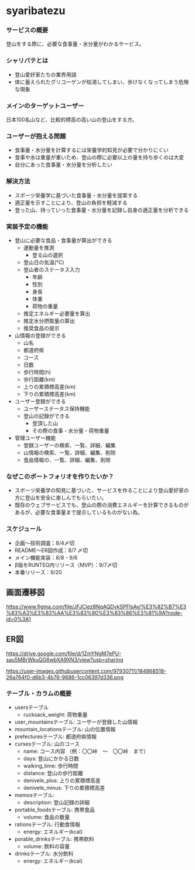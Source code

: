 # syaribatezu

### サービスの概要
登山をする際に、必要な食事量・水分量がわかるサービス。

### シャリバテとは
- 登山愛好家たちの業界用語
- 体に蓄えられたグリコーゲンが枯渇してしまい、歩けなくなってしまう危険な現象

### メインのターゲットユーザー
日本100名山など、比較的標高の高い山の登山をする方。

### ユーザーが抱える問題
- 食事量・水分量を計算するには栄養学的知見が必要で分かりにくい
- 食事や水は重量が重いため、登山の際に必要以上の量を持ち歩くのは大変
- 自分にあった食事量・水分量を分析したい

### 解決方法
- スポーツ栄養学に基づいた食事量・水分量を提案する
- 適正量を示すことにより、登山の負担を軽減する
- 登った山、持っていった食事量・水分量を記録し自身の適正量を分析できる

### 実装予定の機能
- 登山に必要な食品・食事量が算出ができる
  - 運動量を推測
    - 登る山の選択
  - 登山日の気温(℃)
  - 登山者のステータス入力
    - 年齢
    - 性別
    - 身長
    - 体重
    - 荷物の重量
  - 推定エネルギー必要量を算出
  - 推定水分摂取量の算出
  - 推奨食品の提示
- 山情報の登録ができる
  - 山名
  - 都道府県
  - コース
  - 日数
  - 歩行時間(h)
  - 歩行距離(km)
  - 上りの累積標高差(km)
  - 下りの累積標高差(km)
- ユーザー登録ができる
  - ユーザーステータス保持機能
  - 登山の記録ができる
    - 登頂した山
    - その際の食事・水分量・荷物重量
- 管理ユーザー機能
  - 登録ユーザーの検索、一覧、詳細、編集
  - 山情報の検索、一覧、詳細、編集、削除
  - 食品情報の、一覧、詳細、編集、削除

### なぜこのポートフォリオを作りたいか？
- スポーツ栄養学の知見に基づいた、サービスを作ることにより登山愛好家の方に登山を安全に楽しんでもらいたい。
- 既存のウェブサービスでも、登山の際の消費エネルギーを計算できるものがあるが、必要な食事量まで提示しているものがない為。

### スケジュール
  - 企画〜技術調査：8/4〆切
  - README〜ER図作成：8/7 〆切
  - メイン機能実装：8/8 - 9/6
  - β版をRUNTEQ内リリース（MVP）：9/7〆切
  - 本番リリース：9/20

## 画面遷移図
https://www.figma.com/file/JFJCiez8NqAQDvkSPFIsAv/%E3%82%B7%E3%83%A3%E3%83%AA%E3%83%90%E3%83%86%E3%81%9A?node-id=0%3A1

## ER図
https://drive.google.com/file/d/1ZmYNgM7ePU-sau5MBrWkuQG6wbXA9XN3/view?usp=sharing

https://user-images.githubusercontent.com/97930711/184868518-26a764f0-d6b3-4b76-9686-1cc06397d336.png

### テーブル・カラムの概要
- usersテーブル
  - rucksack_weight: 荷物重量
- user_mountainsテーブル: ユーザーが登録した山情報
- mountain_locationsテーブル: 山の位置情報
- prefecturesテーブル: 都道府県情報
- cursesテーブル: 山のコース
  - name: コース内容 （例：〇〇峠　〜　〇〇峠　まで）
  - days: 登山にかかる日数
  - walking_time: 歩行時間
  - distance: 登山の歩行距離
  - denivele_plus: 上りの累積標高差
  - denivele_minus: 下りの累積標高差
- memosテーブル:
  - description: 登山記録の詳細
- portable_foodsテーブル: 携帯食品
  - volume: 食品の数量
- rationsテーブル: 行動食情報
  - energy: エネルギー(kcal)
- porable_drinksテーブル: 携帯飲料
  - volume: 飲料の容量
- drinksテーブル: 水分飲料
  - energy: エネルギー(kcal)
